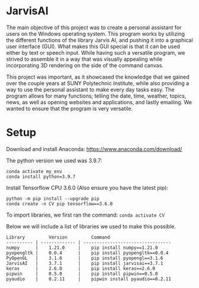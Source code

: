 # JarvisAI
The main objective of this project was to create a personal assistant for users on the Windows operating system. This program works by utilizing the different functions of the library Jarvis AI, and pushing it into a graphical user interface (GUI). What makes this GUI special is that it can be used either by text or speech input. While having such a versatile program, we strived to assemble it in a way that was visually appealing while incorporating 3D rendering on the side of the command canvas.

This project was important, as it showcased the knowledge that we gained over the couple years at SUNY Polytechnic Institute, while also providing a way to use the personal assistant to make every day tasks easy. The program allows for many functions; telling the date, time, weather, topics, news, as well as opening websites and applications, and lastly emailing. We wanted to ensure that the program is very versatile.


# Setup
Download and install Anaconda:
https://www.anaconda.com/download/

The python version we used was 3.9.7:
```
conda activate my_env 
conda install python=3.9.7
````

Install Tensorflow CPU 3.6.0 (Also ensure you have the latest pip):
```
python -m pip install --upgrade pip
conda create -n CV pip tensorflow==3.6.0
````

To import libraries, we first ran the command: ```conda activate CV```

Below we will include a list of libraries we used to make this possible.
```
Library         Version         Command
---------- | ------------- | ---------------------------------
numpy      |    1.21.0     |    pip install numpy==1.21.0
pyopengltk |    0.0.4      |    pip install pyopengltk==0.0.4
PyOpenGL   |    3.1.6      |    pip install pyopengl==3.1.6
JarvisAI   |    3.7.1      |    pip install jarvisai==3.7.1
keras      |    2.6.0      |    pip install keras==2.6.0
pipwin     |    0.5.0      |    pip install pipwin==0.5.0
pyaudio    |    0.2.11     |    pipwin install pyaudio==0.2.11
````
